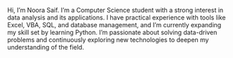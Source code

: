 Hi, I’m Noora Saif.
I’m a Computer Science student with a strong interest in data analysis and its applications. 
I have practical experience with tools like Excel, VBA, SQL, and database management, and I’m currently expanding my skill set by learning Python.
I’m passionate about solving data-driven problems and continuously exploring new technologies to deepen my understanding of the field.
